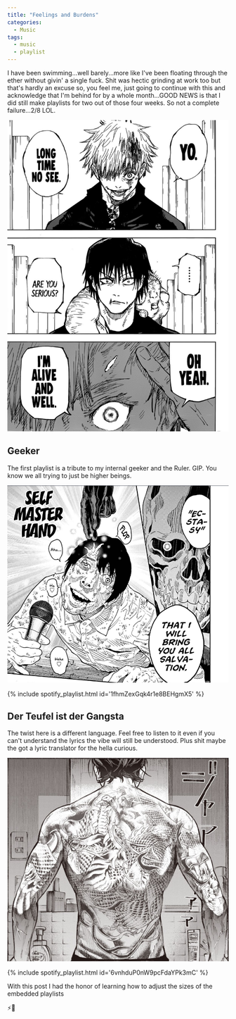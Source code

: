 ```yaml
---
title: "Feelings and Burdens"
categories:
  - Music
tags:
  - music
  - playlist
---
```


I have been swimming...well barely...more like I've been floating through the ether without givin' a single fuck. Shit was hectic grinding at work too but that's hardly an excuse so, you feel me, just going to continue with this and acknowledge that I'm behind for by a whole month...GOOD NEWS is that I did still make playlists for two out of those four weeks. So not a complete failure...2/8 LOL.

![Gojo still alive](../../assets/images/jujutsu-kaisen-74-gojo.jpg)

## Geeker
The first playlist is a tribute to my internal geeker and the Ruler. GIP. You know we all trying to just be higher beings.

![Ecstacy Achieved](../../assets/images/Jagaaaaaan-154.png) 

{% include spotify_playlist.html id='1fhmZexGqk4r1e8BEHgmX5' %}

## Der Teufel ist der Gangsta
The twist here is a different language. Feel free to listen to it even if you can't understand the lyrics the vibe will still be understood. Plus shit maybe the got a lyric translator for the hella curious.

![The Immortal Tatsu](../../assets/images/gokushufudou-1-tatsu.png)

{% include spotify_playlist.html id='6vnhduP0nW9pcFdaYPk3mC' %}

With this post I had the honor of learning how to adjust the sizes of the embedded playlists

:zap::whale: